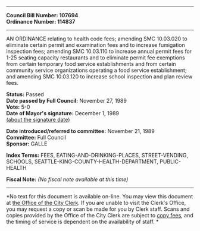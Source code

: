 * * * * *  
  
**Council Bill Number: [](#h0)[](#h2)107694**   
**Ordinance Number: 114837**  
  
* * * * *  
  
AN ORDINANCE relating to health code fees; amending SMC 10.03.020 to eliminate certain permit and examination fees and to increase fumigation inspection fees; amending SMC 10.03.110 to increase annual permit fees for 1-25 seating capacity restaurants and to eliminate permit fee exemptions from certain temporary food service establishments and from certain community service organizations operating a food service establishment; and amending SMC 10.03.120 to increase school inspection and plan review fees.  
  
**Status:** Passed   
**Date passed by Full Council:** November 27, 1989   
**Vote:** 5-0   
**Date of Mayor's signature:** December 1, 1989   
[(about the signature date)](/~public/approvaldate.htm)   
  
  
**Date introduced/referred to committee:** November 21, 1989   
**Committee:** Full Council   
**Sponsor:** GALLE   
  
**Index Terms:** FEES, EATING-AND-DRINKING-PLACES, STREET-VENDING, SCHOOLS, SEATTLE-KING-COUNTY-HEALTH-DEPARTMENT, PUBLIC-HEALTH  
  
**Fiscal Note:** *(No fiscal note available at this time)*  
  
* * * * *  
  
*No text for this document is available on-line. You may view this document at [the Office of the City Clerk](http://www.seattle.gov/leg/clerk/contactUs.htm). If you are unable to visit the Clerk's Office, you may request a copy or scan be made for you by Clerk staff. Scans and copies provided by the Office of the City Clerk are subject to [copy fees](http://clerk.seattle.gov/~public/clerkfees.htm), and the timing of service is dependent on the availability of staff. *  
  
  
